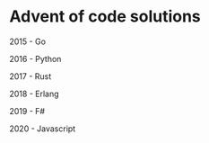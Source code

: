 # Advent of code solutions

2015 - Go

2016 - Python

2017 - Rust

2018 - Erlang

2019 - F#

2020 - Javascript
